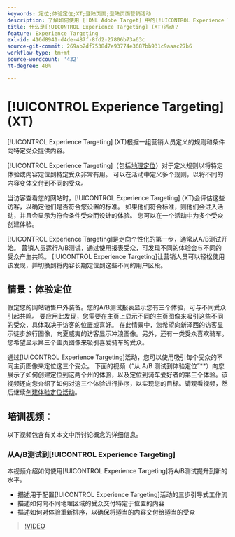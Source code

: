 ```yaml
---
keywords: 定位;体验定位;XT;登陆页面;登陆页面营销活动
description: 了解如何使用 [!DNL Adobe Target] 中的[!UICONTROL Experience Targeting] (XT)活动，根据营销人员定义的一组规则和标准将内容交付给特定受众。
title: 什么是[!UICONTROL Experience Targeting] (XT)活动？
feature: Experience Targeting
exl-id: 416d8941-d4de-487f-8fd2-27806b73a63c
source-git-commit: 269ab2df7538d7e93774e3687bb931c9aaac27b6
workflow-type: tm+mt
source-wordcount: '432'
ht-degree: 40%

---
```


# [!UICONTROL Experience Targeting] (XT)

[!UICONTROL Experience Targeting] (XT)根据一组营销人员定义的规则和条件向特定受众提供内容。

[!UICONTROL Experience Targeting]（包括[地理定位](/help/main/c-target/c-audiences/c-target-rules/geo.md)）对于定义规则以将特定体验或内容定位到特定受众非常有用。 可以在活动中定义多个规则，以将不同的内容变体交付到不同的受众。

当访客查看您的网站时，[!UICONTROL Experience Targeting] (XT)会评估这些访客，以确定他们是否符合您设置的标准。 如果他们符合标准，则他们会进入活动，并且会显示为符合条件受众而设计的体验。 您可以在一个活动中为多个受众创建体验。

[!UICONTROL Experience Targeting]是走向个性化的第一步，通常从A/B测试开始。 营销人员运行A/B测试，通过使用报表受众，可发现不同的体验会与不同的受众产生共鸣。 [!UICONTROL Experience Targeting]让营销人员可以轻松使用该发现，并切换到将内容长期定位到这些不同的用户区段。

## 情景：体验定位

假定您的网站销售户外装备。您的A/B测试报表显示您有三个体验，可与不同受众引起共鸣。 要应用此发现，您需要在主页上显示不同的主页图像来吸引这些不同的受众，具体取决于访客的位置或喜好。 在此情景中，您希望向新泽西的访客显示徒步旅行图像，向夏威夷的访客显示冲浪图像。另外，还有一类受众喜欢骑车。您希望显示第三个主页图像来吸引喜爱骑车的受众。

通过[!UICONTROL Experience Targeting]活动，您可以使用吸引每个受众的不同主页图像来定位这三个受众。 下面的视频（“从 A/B 测试到体验定位”**）向您展示了如何创建定位到这两个州的体验，以及定位到骑车爱好者的第三个体验。该视频还向您介绍了如何对这三个体验进行排序，以实现您的目标。请观看视频，然后继续[创建体验定位活动](/help/main/c-activities/t-experience-target/t-xt-create/xt-create.md)。

## 培训视频：

以下视频包含有关本文中所讨论概念的详细信息。

### 从A/B测试到[!UICONTROL Experience Targeting]

本视频介绍如何使用[!UICONTROL Experience Targeting]将A/B测试提升到新的水平。

* 描述用于配置[!UICONTROL Experience Targeting]活动的三步引导式工作流
* 描述如何向不同地理区域的受众交付特定于位置的内容
* 描述如何对体验重新排序，以确保将适当的内容交付给适当的受众

>[!VIDEO](https://video.tv.adobe.com/v/38307?captions=chi_hans)
